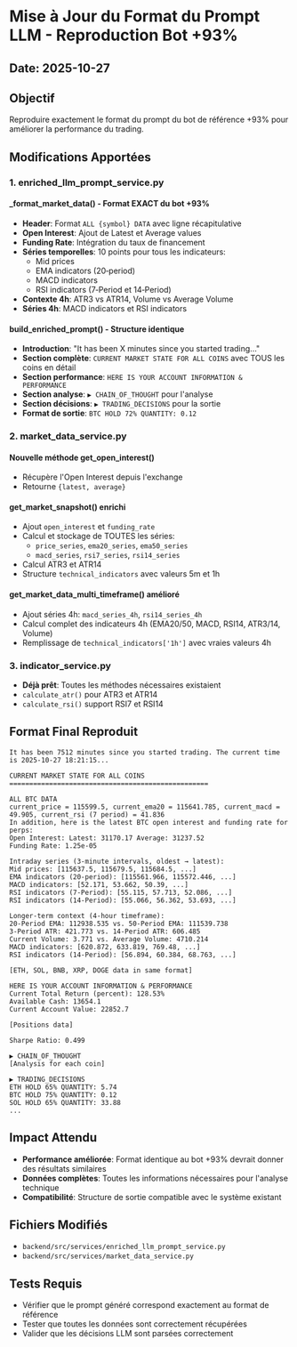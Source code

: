 # Mise à Jour du Format du Prompt LLM - Reproduction Bot +93%

## Date: 2025-10-27

## Objectif
Reproduire exactement le format du prompt du bot de référence +93% pour améliorer la performance du trading.

## Modifications Apportées

### 1. enriched_llm_prompt_service.py

#### _format_market_data() - Format EXACT du bot +93%
- **Header**: Format `ALL {symbol} DATA` avec ligne récapitulative
- **Open Interest**: Ajout de Latest et Average values
- **Funding Rate**: Intégration du taux de financement
- **Séries temporelles**: 10 points pour tous les indicateurs:
  - Mid prices
  - EMA indicators (20‑period)
  - MACD indicators
  - RSI indicators (7‑Period et 14‑Period)
- **Contexte 4h**: ATR3 vs ATR14, Volume vs Average Volume
- **Séries 4h**: MACD indicators et RSI indicators

#### build_enriched_prompt() - Structure identique
- **Introduction**: "It has been X minutes since you started trading..."
- **Section complète**: `CURRENT MARKET STATE FOR ALL COINS` avec TOUS les coins en détail
- **Section performance**: `HERE IS YOUR ACCOUNT INFORMATION & PERFORMANCE`
- **Section analyse**: `▶ CHAIN_OF_THOUGHT` pour l'analyse
- **Section décisions**: `▶ TRADING_DECISIONS` pour la sortie
- **Format de sortie**: `BTC HOLD 72% QUANTITY: 0.12`

### 2. market_data_service.py

#### Nouvelle méthode get_open_interest()
- Récupère l'Open Interest depuis l'exchange
- Retourne `{latest, average}`

#### get_market_snapshot() enrichi
- Ajout `open_interest` et `funding_rate`
- Calcul et stockage de TOUTES les séries:
  - `price_series`, `ema20_series`, `ema50_series`
  - `macd_series`, `rsi7_series`, `rsi14_series`
- Calcul ATR3 et ATR14
- Structure `technical_indicators` avec valeurs 5m et 1h

#### get_market_data_multi_timeframe() amélioré
- Ajout séries 4h: `macd_series_4h`, `rsi14_series_4h`
- Calcul complet des indicateurs 4h (EMA20/50, MACD, RSI14, ATR3/14, Volume)
- Remplissage de `technical_indicators['1h']` avec vraies valeurs 4h

### 3. indicator_service.py
- **Déjà prêt**: Toutes les méthodes nécessaires existaient
- `calculate_atr()` pour ATR3 et ATR14
- `calculate_rsi()` support RSI7 et RSI14

## Format Final Reproduit

```
It has been 7512 minutes since you started trading. The current time is 2025-10-27 18:21:15...

CURRENT MARKET STATE FOR ALL COINS
==================================================

ALL BTC DATA
current_price = 115599.5, current_ema20 = 115641.785, current_macd = 49.905, current_rsi (7 period) = 41.836
In addition, here is the latest BTC open interest and funding rate for perps:
Open Interest: Latest: 31170.17 Average: 31237.52
Funding Rate: 1.25e-05

Intraday series (3‑minute intervals, oldest → latest):
Mid prices: [115637.5, 115679.5, 115684.5, ...]
EMA indicators (20‑period): [115561.966, 115572.446, ...]
MACD indicators: [52.171, 53.662, 50.39, ...]
RSI indicators (7‑Period): [55.115, 57.713, 52.086, ...]
RSI indicators (14‑Period): [55.066, 56.362, 53.693, ...]

Longer‑term context (4‑hour timeframe):
20‑Period EMA: 112938.535 vs. 50‑Period EMA: 111539.738
3‑Period ATR: 421.773 vs. 14‑Period ATR: 606.485
Current Volume: 3.771 vs. Average Volume: 4710.214
MACD indicators: [620.872, 633.819, 769.48, ...]
RSI indicators (14‑Period): [56.894, 60.384, 68.763, ...]

[ETH, SOL, BNB, XRP, DOGE data in same format]

HERE IS YOUR ACCOUNT INFORMATION & PERFORMANCE
Current Total Return (percent): 128.53%
Available Cash: 13654.1
Current Account Value: 22852.7

[Positions data]

Sharpe Ratio: 0.499

▶ CHAIN_OF_THOUGHT
[Analysis for each coin]

▶ TRADING_DECISIONS
ETH HOLD 65% QUANTITY: 5.74
BTC HOLD 75% QUANTITY: 0.12
SOL HOLD 65% QUANTITY: 33.88
...
```

## Impact Attendu
- **Performance améliorée**: Format identique au bot +93% devrait donner des résultats similaires
- **Données complètes**: Toutes les informations nécessaires pour l'analyse technique
- **Compatibilité**: Structure de sortie compatible avec le système existant

## Fichiers Modifiés
- `backend/src/services/enriched_llm_prompt_service.py`
- `backend/src/services/market_data_service.py`

## Tests Requis
- Vérifier que le prompt généré correspond exactement au format de référence
- Tester que toutes les données sont correctement récupérées
- Valider que les décisions LLM sont parsées correctement